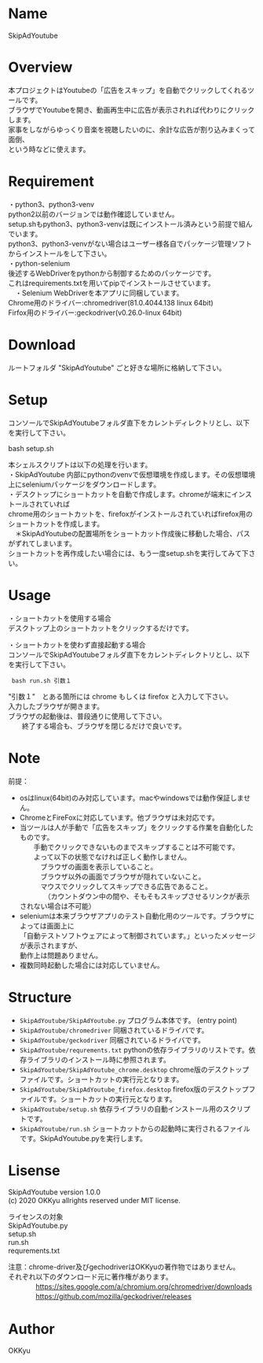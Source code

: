 # Name
 SkipAdYoutube

# Overview
 本プロジェクトはYoutubeの「広告をスキップ」を自動でクリックしてくれるツールです。  
 ブラウザでYoutubeを開き、動画再生中に広告が表示されれば代わりにクリックします。  
 家事をしながらゆっくり音楽を視聴したいのに、余計な広告が割り込みまくって面倒、  
 という時などに使えます。  

# Requirement
 ・python3、python3-venv  
   python2以前のバージョンでは動作確認していません。  
   setup.shもpython3、python3-venvは既にインストール済みという前提で組んでいます。  
   python3、python3-venvがない場合はユーザー様各自でパッケージ管理ソフトからインストールをして下さい。  
 ・python-selenium  
   後述するWebDriverをpythonから制御するためのパッケージです。   
   これはrequirements.txtを用いてpipでインストールさせています。  
　・Selenium WebDriverを本アプリに同梱しています。  
     Chrome用のドライバー:chromedriver(81.0.4044.138 linux 64bit)  
     Firfox用のドライバー:geckodriver(v0.26.0-linux 64bit)  

# Download
  ルートフォルダ "SkipAdYoutube" ごと好きな場所に格納して下さい。

# Setup
 コンソールでSkipAdYoutubeフォルダ直下をカレントディレクトリとし、以下を実行して下さい。
 
   bash setup.sh
 
 本シェルスクリプトは以下の処理を行います。  
 ・SkipAdYoutube 内部にpythonのvenvで仮想環境を作成します。その仮想環境上にseleniumパッケージをダウンロードします。  
 ・デスクトップにショートカットを自動で作成します。chromeが端末にインストールされていれば  
   chrome用のショートカットを、firefoxがインストールされていればfirefox用のショートカットを作成します。  
　＊SkipAdYoutubeの配置場所をショートカット作成後に移動した場合、パスがずれてしまいます。  
   ショートカットを再作成したい場合には、もう一度setup.shを実行してみて下さい。  

# Usage
 ・ショートカットを使用する場合  
   デスクトップ上のショートカットをクリックするだけです。  

 ・ショートカットを使わず直接起動する場合  
   コンソールでSkipAdYoutubeフォルダ直下をカレントディレクトリとし、以下を実行して下さい。  

     bash run.sh 引数１  

   "引数１"　とある箇所には chrome もしくは firefox と入力して下さい。  
   入力したブラウザが開きます。  
   ブラウザの起動後は、普段通りに使用して下さい。  
　　終了する場合も、ブラウザを閉じるだけで良いです。  

# Note
 前提：
- osはlinux(64bit)のみ対応しています。macやwindowsでは動作保証しません。  
- ChromeとFireFoxに対応しています。他ブラウザは未対応です。  
- 当ツールは人が手動で「広告をスキップ」をクリックする作業を自動化したものです。  
　　手動でクリックできないものまでスキップすることは不可能です。  
　　よって以下の状態でなければ正しく動作しません。  
　　　ブラウザの画面を表示していること。  
　　　ブラウザ以外の画面でブラウザが隠れていないこと。  
　　　マウスでクリックしてスキップできる広告であること。  
　　　　（カウントダウン中の間や、そもそもスキップさせるリンクが表示されない場合は不可能）  
- seleniumは本来ブラウザアプリのテスト自動化用のツールです。ブラウザによっては画面上に  
  「自動テストソフトウェアによって制御されています。」といったメッセージが表示されますが、  
  動作上は問題ありません。  
- 複数同時起動した場合には対応していません。  

# Structure

- `SkipAdYoutube/SkipAdYoutube.py` プログラム本体です。 (entry point)
- `SkipAdYoutube/chromedriver`     同梱されているドライバです。
- `SkipAdYoutube/geckodriver`      同梱されているドライバです。
- `SkipAdYoutube/requrements.txt`  pythonの依存ライブラリのリストです。依存ライブラリのインストール時に参照されます。
- `SkipAdYoutube/SkipAdYoutube_chrome.desktop`  chrome版のデスクトップファイルです。ショートカットの実行元となります。
- `SkipAdYoutube/SkipAdYoutube_firefox.desktop`  firefox版のデスクトップファイルです。ショートカットの実行元となります。
- `SkipAdYoutube/setup.sh`  依存ライブラリの自動インストール用のスクリプトです。
- `SkipAdYoutube/run.sh`    ショートカットからの起動時に実行されるファイルです。SkipAdYoutube.pyを実行します。

# Lisense
  SkipAdYoutube version 1.0.0  
  (c) 2020 OKKyu allrights reserved under MIT license.  

  ライセンスの対象  
  SkipAdYoutube.py  
  setup.sh  
  run.sh  
  requrements.txt  

  注意：chrome-driver及びgechodriverはOKKyuの著作物ではありません。  
     それぞれ以下のダウンロード元に著作権があります。  
　　　　<https://sites.google.com/a/chromium.org/chromedriver/downloads>  
　　　　<https://github.com/mozilla/geckodriver/releases>  

# Author
OKKyu
